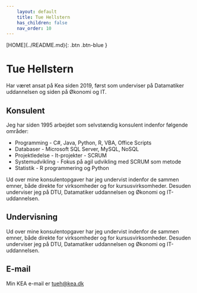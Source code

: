 ```yaml
---
    layout: default
    title: Tue Hellstern
    has_children: false
    nav_order: 10
---
```


<span class="fs-1">
[HOME](../README.md){: .btn .btn-blue }
</span>

# Tue Hellstern
Har været ansat på Kea siden 2019, først som underviser på Datamatiker uddannelsen og siden på Økonomi og IT.

## Konsulent
Jeg har siden 1995 arbejdet som selvstændig konsulent indenfor følgende områder:

- Programming - C#, Java, Python, R, VBA, Office Scripts
- Databaser - Microsoft SQL Server, MySQL, NoSQL
- Projektledelse - It-projekter - SCRUM
- Systemudvikling - Fokus på agil udvikling med SCRUM som metode
- Statistik - R programmering og Python

Ud over mine konsulentopgaver har jeg undervist indenfor de sammen emner, både direkte for virksomheder og for kursusvirksomheder. Desuden underviser jeg på DTU, Datamatiker uddannelsen og Økonomi og IT-uddannelsen.

## Undervisning
Ud over mine konsulentopgaver har jeg undervist indenfor de sammen emner, både direkte for virksomheder og for kursusvirksomheder. Desuden underviser jeg på DTU, Datamatiker uddannelsen og Økonomi og IT-uddannelsen.

## E-mail
Min KEA e-mail er <tueh@kea.dk>
